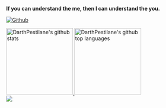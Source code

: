 **If you can understand the me, then I can understand the you.**

[![Github](https://img.shields.io/github/followers/DarthPestilane?label=Follow&style=social)](https://github.com/DarthPestilane)

<a href="https://github.com/DarthPestilane">
  <img height="180em" src="https://github-readme-stats.vercel.app/api?username=DarthPestilane&show_icons=true&theme=merko&count_private=true" alt="DarthPestilane's github stats" />
  <img height="180em" src="https://github-readme-stats.vercel.app/api/top-langs/?username=DarthPestilane&theme=merko&layout=compact" alt="DarthPestilane's github top languages" />
</a>
<br/>

<!-- <img src="https://gv.halberd.cn/DarthPestilane?theme=stroke-colorful&active=3200ff&deactive=f1f1f1&len=8&speed=40&size=60&space=5&tail=1" /> -->
<!-- <img src="https://gv.halberd.cn/DarthPestilane?theme=digital&active=3200ff&deactive=f1f1f1&len=8&speed=40&size=60&space=5&tail=1" /> -->
<img src="https://gv.halberd.cn/DarthPestilane?theme=stroke-fill&active=3200ff&deactive=f1f1f1&len=8&speed=40&size=60&space=5&tail=1" />

<!--
Here are some ideas to get you started:

- 🔭 I’m currently working on ...
- 🌱 I’m currently learning ...
- 👯 I’m looking to collaborate on ...
- 🤔 I’m looking for help with ...
- 💬 Ask me about ...
- 📫 How to reach me: ...
- 😄 Pronouns: ...
- ⚡ Fun fact: ...
-->
